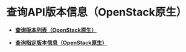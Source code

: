# 查询API版本信息（OpenStack原生）<a name="ZH-CN_TOPIC_0170918587"></a>

-   **[查询版本列表（OpenStack原生）](查询版本列表（OpenStack原生）.md)**  

-   **[查询指定版本信息（OpenStack原生）](查询指定版本信息（OpenStack原生）.md)**  


